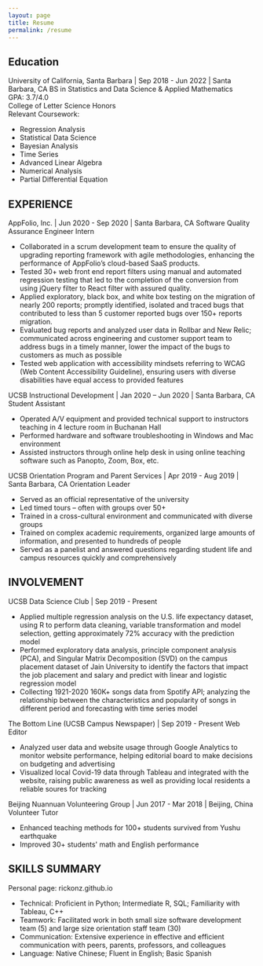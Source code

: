```yaml
---
layout: page
title: Resume
permalink: /resume
---
```


## Education
University of California, Santa Barbara  | Sep 2018 - Jun 2022 | Santa Barbara, CA
BS in Statistics and Data Science & Applied Mathematics  
GPA: 3.7/4.0  
College of Letter Science Honors  
Relevant Coursework: 
-  Regression Analysis
-  Statistical Data Science
-  Bayesian Analysis
- Time Series
-  Advanced Linear Algebra
- Numerical Analysis
- Partial Differential Equation

## EXPERIENCE

AppFolio, Inc. | Jun 2020 - Sep 2020 | Santa Barbara, CA
Software Quality Assurance Engineer Intern 

- Collaborated in a scrum development team to ensure the quality of upgrading reporting framework with agile methodologies, enhancing the performance of AppFolio’s cloud-based SaaS products. 
- Tested 30+ web front end report filters using manual and automated regression testing that led to the completion of the conversion from using jQuery filter to React filter with assured quality. 
- Applied exploratory, black box, and white box testing on the migration of nearly 200 reports; promptly identified, isolated and traced bugs that contributed to less than 5 customer reported bugs over 150+ reports migration. 
- Evaluated bug reports and analyzed user data in Rollbar and New Relic; communicated across engineering and customer support team to address bugs in a timely manner, lower the impact of the bugs to customers as much as possible
- Tested web application with accessibility mindsets referring to WCAG (Web Content Accessibility Guideline), ensuring users with diverse disabilities have equal access to provided features

UCSB Instructional Development | Jan 2020 – Jun 2020 | Santa Barbara, CA
Student Assistant

* Operated A/V equipment and provided technical support to instructors teaching in 4 lecture room in Buchanan Hall
* Performed hardware and software troubleshooting in Windows and Mac environment
* Assisted instructors through online help desk in using online teaching software such as Panopto, Zoom, Box, etc.

UCSB Orientation Program and Parent Services | Apr 2019 - Aug 2019 | Santa Barbara, CA
Orientation Leader

- Served as an official representative of the university
- Led timed tours – often with groups over 50+
- Trained in a cross-cultural environment and communicated with diverse groups
- Trained on complex academic requirements, organized large amounts of information, and presented to hundreds of people
- Served as a panelist and answered questions regarding student life and campus resources quickly and comprehensively

## INVOLVEMENT  
UCSB Data Science Club | Sep 2019 - Present
- Applied multiple regression analysis on the U.S. life expectancy dataset, using R to perform data cleaning, variable transformation and model selection, getting approximately 72% accuracy with the prediction model
- Performed exploratory data analysis, principle component analysis (PCA), and Singular Matrix Decomposition (SVD) on the campus placement dataset of Jain University to identify the factors that impact the job placement and salary and predict with linear and logistic regression model
- Collecting 1921-2020 160K+ songs data from Spotify API; analyzing the relationship between the characteristics and popularity of songs in different period and forecasting with time series model

The Bottom Line (UCSB Campus Newspaper) | Sep 2019 - Present 
Web Editor
- Analyzed user data and website usage through Google Analytics to monitor website performance, helping editorial board to make decisions on budgeting and advertising
- Visualized local Covid-19 data through Tableau and integrated with the website, raising public awareness as well as providing local residents a reliable soures for tracking

Beijing Nuannuan Volunteering Group | Jun 2017 - Mar 2018 | Beijing, China
Volunteer Tutor
- Enhanced teaching methods for 100+ students survived from Yushu earthquake
- Improved 30+ students' math and English performance

## SKILLS SUMMARY  
Personal page: rickonz.github.io
- Technical: Proficient in Python; Intermediate R, SQL; Familiarity with Tableau, C++  
- Teamwork: Facilitated work in both small size software development team (5) and large size orientation staff team (30)
- Communication: Extensive experience in effective and efficient communication with peers, parents, professors, and colleagues
- Language: Native Chinese; Fluent in English; Basic Spanish
